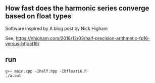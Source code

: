 ## How fast does the harmonic series converge based on float types

Software inspired by A blog post by  Nick Higham

See, https://nhigham.com/2018/12/03/half-precision-arithmetic-fp16-versus-bfloat16/

## run
```
g++ main.cpp -Ihalf.hpp -Ibfloat16.h
./a.out
```
